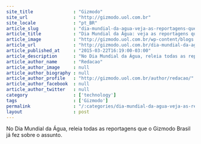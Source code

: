 ```yaml
---
site_title               : "Gizmodo"
site_url                 : "http://gizmodo.uol.com.br"
site_locale              : "pt_BR"
article_slug             : "dia-mundial-da-agua-veja-as-reportagens-que-o-gizmodo-ja-fez-sobre-o-assunto"
article_title            : "Dia Mundial da Água: veja as reportagens que o Gizmodo já fez sobre o assunto"
article_image            : "http://gizmodo.uol.com.br/wp-content/blogs.dir/8/files/2015/03/4282447704_5bfbc636c2_b2.jpg"
article_url              : "http://gizmodo.uol.com.br/dia-mundial-da-agua-2015/"
article_published_at     : "2015-03-22T16:19:00-03:00"
article_description      : "No Dia Mundial da Água, releia todas as reportagens que o Gizmodo Brasil já fez sobre o assunto."
article_author_name      : "Redacao"
article_author_image     : null
article_author_biography : null
article_author_profile   : "http://gizmodo.uol.com.br/author/redacao/"
article_author_facebook  : null
article_author_twitter   : null
category                 : ['technology']
tags                     : ['Gizmodo']
permalink                : "/:categories/dia-mundial-da-agua-veja-as-reportagens-que-o-gizmodo-ja-fez-sobre-o-assunto/"
layout                   : post
---
```


No Dia Mundial da Água, releia todas as reportagens que o Gizmodo Brasil já fez sobre o assunto.
